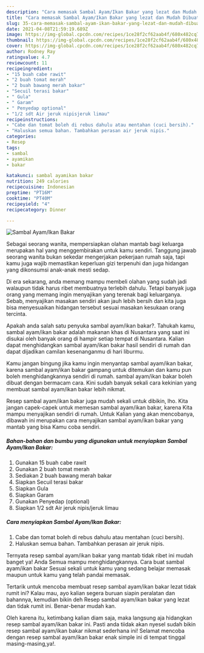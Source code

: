 ```yaml
---
description: "Cara memasak Sambal Ayam/Ikan Bakar yang lezat dan Mudah Dibuat"
title: "Cara memasak Sambal Ayam/Ikan Bakar yang lezat dan Mudah Dibuat"
slug: 35-cara-memasak-sambal-ayam-ikan-bakar-yang-lezat-dan-mudah-dibuat
date: 2021-04-08T21:59:19.689Z
image: https://img-global.cpcdn.com/recipes/1ce28f2cf62aab4f/680x482cq70/sambal-ayamikan-bakar-foto-resep-utama.jpg
thumbnail: https://img-global.cpcdn.com/recipes/1ce28f2cf62aab4f/680x482cq70/sambal-ayamikan-bakar-foto-resep-utama.jpg
cover: https://img-global.cpcdn.com/recipes/1ce28f2cf62aab4f/680x482cq70/sambal-ayamikan-bakar-foto-resep-utama.jpg
author: Rodney Ray
ratingvalue: 4.7
reviewcount: 11
recipeingredient:
- "15 buah cabe rawit"
- "2 buah tomat merah"
- "2 buah bawang merah bakar"
- "Secuil terasi bakar"
- " Gula"
- " Garam"
- " Penyedap optional"
- "1/2 sdt Air jeruk nipisjeruk limau"
recipeinstructions:
- "Cabe dan tomat boleh di rebus dahulu atau mentahan (cuci bersih)."
- "Haluskan semua bahan. Tambahkan perasan air jeruk nipis."
categories:
- Resep
tags:
- sambal
- ayamikan
- bakar

katakunci: sambal ayamikan bakar 
nutrition: 249 calories
recipecuisine: Indonesian
preptime: "PT16M"
cooktime: "PT40M"
recipeyield: "4"
recipecategory: Dinner

---
```



![Sambal Ayam/Ikan Bakar](https://img-global.cpcdn.com/recipes/1ce28f2cf62aab4f/680x482cq70/sambal-ayamikan-bakar-foto-resep-utama.jpg)

Sebagai seorang wanita, mempersiapkan olahan mantab bagi keluarga merupakan hal yang menggembirakan untuk kamu sendiri. Tanggung jawab seorang  wanita bukan sekedar mengerjakan pekerjaan rumah saja, tapi kamu juga wajib memastikan keperluan gizi terpenuhi dan juga hidangan yang dikonsumsi anak-anak mesti sedap.

Di era  sekarang, anda memang mampu membeli olahan yang sudah jadi walaupun tidak harus ribet membuatnya terlebih dahulu. Tetapi banyak juga orang yang memang ingin menyajikan yang terenak bagi keluarganya. Sebab, menyajikan masakan sendiri akan jauh lebih bersih dan kita juga bisa menyesuaikan hidangan tersebut sesuai masakan kesukaan orang tercinta. 



Apakah anda salah satu penyuka sambal ayam/ikan bakar?. Tahukah kamu, sambal ayam/ikan bakar adalah makanan khas di Nusantara yang saat ini disukai oleh banyak orang di hampir setiap tempat di Nusantara. Kalian dapat menghidangkan sambal ayam/ikan bakar hasil sendiri di rumah dan dapat dijadikan camilan kesenanganmu di hari liburmu.

Kamu jangan bingung jika kamu ingin menyantap sambal ayam/ikan bakar, karena sambal ayam/ikan bakar gampang untuk ditemukan dan kamu pun boleh menghidangkannya sendiri di rumah. sambal ayam/ikan bakar boleh dibuat dengan bermacam cara. Kini sudah banyak sekali cara kekinian yang membuat sambal ayam/ikan bakar lebih nikmat.

Resep sambal ayam/ikan bakar juga mudah sekali untuk dibikin, lho. Kita jangan capek-capek untuk memesan sambal ayam/ikan bakar, karena Kita mampu menyajikan sendiri di rumah. Untuk Kalian yang akan mencobanya, dibawah ini merupakan cara menyajikan sambal ayam/ikan bakar yang mantab yang bisa Kamu coba sendiri.

<!--inarticleads1-->

##### Bahan-bahan dan bumbu yang digunakan untuk menyiapkan Sambal Ayam/Ikan Bakar:

1. Gunakan 15 buah cabe rawit
1. Gunakan 2 buah tomat merah
1. Sediakan 2 buah bawang merah bakar
1. Siapkan Secuil terasi bakar
1. Siapkan  Gula
1. Siapkan  Garam
1. Gunakan  Penyedap (optional)
1. Siapkan 1/2 sdt Air jeruk nipis/jeruk limau




<!--inarticleads2-->

##### Cara menyiapkan Sambal Ayam/Ikan Bakar:

1. Cabe dan tomat boleh di rebus dahulu atau mentahan (cuci bersih).
1. Haluskan semua bahan. Tambahkan perasan air jeruk nipis.




Ternyata resep sambal ayam/ikan bakar yang mantab tidak ribet ini mudah banget ya! Anda Semua mampu menghidangkannya. Cara buat sambal ayam/ikan bakar Sesuai sekali untuk kamu yang sedang belajar memasak maupun untuk kamu yang telah pandai memasak.

Tertarik untuk mencoba membuat resep sambal ayam/ikan bakar lezat tidak rumit ini? Kalau mau, ayo kalian segera buruan siapin peralatan dan bahannya, kemudian bikin deh Resep sambal ayam/ikan bakar yang lezat dan tidak rumit ini. Benar-benar mudah kan. 

Oleh karena itu, ketimbang kalian diam saja, maka langsung aja hidangkan resep sambal ayam/ikan bakar ini. Pasti anda tiidak akan nyesel sudah bikin resep sambal ayam/ikan bakar nikmat sederhana ini! Selamat mencoba dengan resep sambal ayam/ikan bakar enak simple ini di tempat tinggal masing-masing,ya!.

